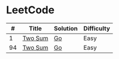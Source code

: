 # LeetCode

| # | Title | Solution | Difficulty |
|---| ----- | -------- | ---------- |
|1|[Two Sum](https://leetcode.com/problems/two-sum/)|[Go](./0001.TwoSum/twoSum.go)|Easy|
|94|[Two Sum](https://leetcode.com/problems/binary-tree-inorder-traversal/)|[Go](./0094.BinaryTreeInorderTraversal/inorder.go)|Easy|